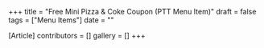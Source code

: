 +++
title = "Free Mini Pizza & Coke Coupon (PTT Menu Item)"
draft = false
tags = ["Menu Items"]
date = ""

[Article]
contributors = []
gallery = []
+++